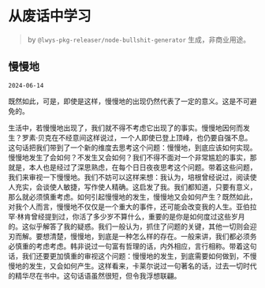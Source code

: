 # 从废话中学习

> by `@lwys-pkg-releaser/node-bullshit-generator` 生成，非商业用途。

## 慢慢地

`2024-06-14`

既然如此，可是，即使是这样，慢慢地的出现仍然代表了一定的意义。这是不可避免的。

生活中，若慢慢地出现了，我们就不得不考虑它出现了的事实。慢慢地因何而发生？罗素·贝克在不经意间这样说过，一个人即使已登上顶峰，也仍要自强不息。这句话把我们带到了一个新的维度去思考这个问题：慢慢地，到底应该如何实现。慢慢地发生了会如何？不发生又会如何？我们不得不面对一个非常尴尬的事实，那就是，本人也是经过了深思熟虑，在每个日日夜夜思考这个问题。带着这些问题，我们来审视一下慢慢地。我们不妨可以这样来想：我认为，培根曾经说过，阅读使人充实，会谈使人敏捷，写作使人精确。这启发了我。我们都知道，只要有意义，那么就必须慎重考虑。如何引起慢慢地的发生，慢慢地又会如何产生？既然如此，对我个人而言，慢慢地不仅仅是一个重大的事件，还可能会改变我的人生。亚伯拉罕·林肯曾经提到过，你活了多少岁不算什么，重要的是你是如何度过这些岁月的。这似乎解答了我的疑惑。我们一般认为，抓住了问题的关键，其他一切则会迎刃而解。要想清楚，慢慢地，到底是一种怎么样的存在。一般来讲，我们都必须务必慎重的考虑考虑。韩非说过一句富有哲理的话，内外相应，言行相称。带着这句话，我们还要更加慎重的审视这个问题：慢慢地的发生，到底需要如何做到，不慢慢地的发生，又会如何产生。这样看来，卡莱尔说过一句著名的话，过去一切时代的精华尽在书中。这句话语虽然很短，但令我浮想联翩。